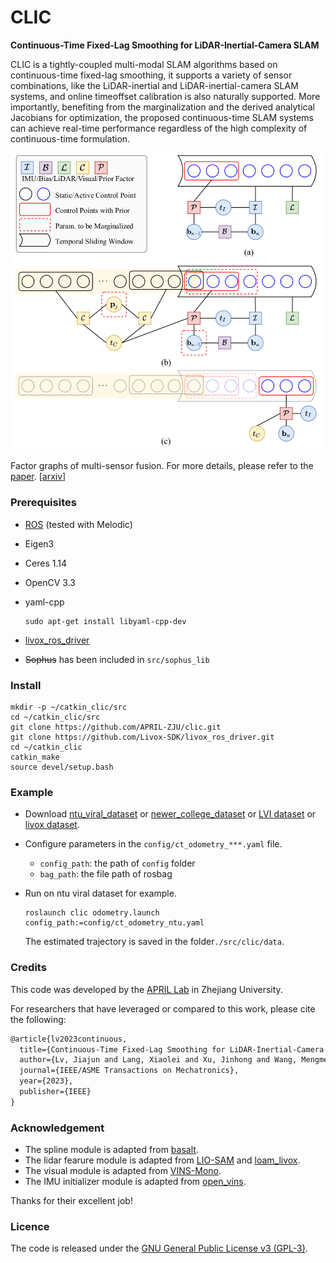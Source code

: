 # CLIC

**Continuous-Time Fixed-Lag Smoothing for LiDAR-Inertial-Camera SLAM**

CLIC is a tightly-coupled multi-modal SLAM algorithms based on continuous-time fixed-lag smoothing, it supports a variety of sensor combinations, like the LiDAR-inertial and LiDAR-inertial-camera SLAM systems, and online timeoffset calibration is also naturally supported. More importantly, benefiting from the marginalization and the derived analytical Jacobians for optimization, the proposed continuous-time SLAM systems can achieve real-time performance regardless of the high complexity of continuous-time formulation. 

<img src='./doc/factor-graph.png' width='500'>

Factor graphs of multi-sensor fusion. For more details, please refer to the [paper](https://github.com/APRIL-ZJU/clic/doc). [[arxiv](https://arxiv.org/pdf/2302.07456)]

### Prerequisites

- [ROS](http://wiki.ros.org/ROS/Installation) (tested with Melodic)

- Eigen3

- Ceres 1.14

- OpenCV 3.3

- yaml-cpp

  ```shell
  sudo apt-get install libyaml-cpp-dev
  ```

- [livox_ros_driver](https://github.com/Livox-SDK/livox_ros_driver.git)
- ~~Sophus~~ has been included in `src/sophus_lib`

### Install

```shell
mkdir -p ~/catkin_clic/src
cd ~/catkin_clic/src
git clone https://github.com/APRIL-ZJU/clic.git
git clone https://github.com/Livox-SDK/livox_ros_driver.git
cd ~/catkin_clic
catkin_make
source devel/setup.bash
```

### Example

- Download [ntu_viral_dataset](https://ntu-aris.github.io/ntu_viral_dataset/) or [newer_college_dataset](https://ori-drs.github.io/newer-college-dataset/stereo-cam/) or [LVI dataset](https://github.com/TixiaoShan/LVI-SAM#datasets) or [livox dataset](https://github.com/ziv-lin/r3live_dataset).

- Configure parameters in the `config/ct_odometry_***.yaml` file.

  - `config_path`: the path of `config` folder 
  - `bag_path`: the file path of rosbag  

- Run on ntu viral dataset for example.

  ```shell
  roslaunch clic odometry.launch config_path:=config/ct_odometry_ntu.yaml
  ```

  The estimated trajectory is saved in the folder`./src/clic/data`.

### Credits

This code was developed by the [APRIL Lab](https://april.zju.edu.cn/) in Zhejiang University.

For researchers that have leveraged or compared to this work, please cite the following:

```latex
@article{lv2023continuous,
  title={Continuous-Time Fixed-Lag Smoothing for LiDAR-Inertial-Camera SLAM},
  author={Lv, Jiajun and Lang, Xiaolei and Xu, Jinhong and Wang, Mengmeng and Liu, Yong and Zuo, Xingxing},
  journal={IEEE/ASME Transactions on Mechatronics},
  year={2023},
  publisher={IEEE}
}
```

### Acknowledgement

- The spline module is adapted from [basalt](https://gitlab.com/VladyslavUsenko/basalt-headers).
- The lidar fearure module is adapted from [LIO-SAM](https://github.com/TixiaoShan/LIO-SAM/tree/a246c960e3fca52b989abf888c8cf1fae25b7c25) and [loam_livox](https://github.com/hku-mars/loam_livox).
- The visual module is adapted from [VINS-Mono](https://github.com/HKUST-Aerial-Robotics/VINS-Mono).
- The IMU initializer module is adapted from [open_vins](https://github.com/rpng/open_vins).

Thanks for their excellent job!

### Licence

The code is released under the [GNU General Public License v3 (GPL-3)](https://www.gnu.org/licenses/gpl-3.0.txt).